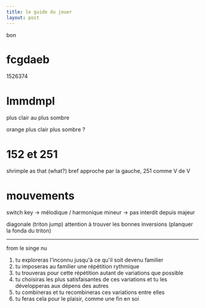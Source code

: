```yaml
---
title: le guide du jouer
layout: post
---
```


bon

# fcgdaeb

1526374

# lmmdmpl

plus clair au plus sombre

orange plus clair plus sombre ?

# 152 et 251

shrimple as that (what?)
bref approche par la gauche,
251 comme V de V

# mouvements

switch key 
-> mélodique / harmonique mineur
-> pas interdit depuis majeur

diagonale (triton jump)
attention à trouver les bonnes inversions
(planquer la fonda du triton)





---

from le singe nu

1. tu exploreras l'inconnu jusqu'à ce qu'il soit devenu familier
2. tu imposeras au familier une répétition rythmique
3. tu trouveras pour cette répétition autant de variations que possible
4. tu choisiras les plus satisfaisantes de ces variations et tu les développeras aux dépens des autres
5. tu combineras et tu recombineras ces variations entre elles
6. tu feras cela pour le plaisir, comme une fin en soi
